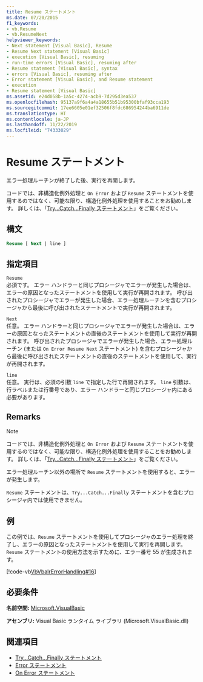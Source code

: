 ```yaml
---
title: Resume ステートメント
ms.date: 07/20/2015
f1_keywords:
- vb.Resume
- vb.ResumeNext
helpviewer_keywords:
- Next statement [Visual Basic], Resume
- Resume Next statement [Visual Basic]
- execution [Visual Basic], resuming
- run-time errors [Visual Basic], resuming after
- Resume statement [Visual Basic], syntax
- errors [Visual Basic], resuming after
- Error statement [Visual Basic], and Resume statement
- execution
- Resume statement [Visual Basic]
ms.assetid: e24d058b-1a5c-4274-acb9-7d295d3ea537
ms.openlocfilehash: 95137a9f6a4a4a18655b51b95300bfaf93cca193
ms.sourcegitcommit: 17ee6605e01ef32506f8fdc686954244ba6911de
ms.translationtype: HT
ms.contentlocale: ja-JP
ms.lasthandoff: 11/22/2019
ms.locfileid: "74333029"
---
```

# <a name="resume-statement"></a>Resume ステートメント
エラー処理ルーチンが終了した後、実行を再開します。  
  
 コードでは、非構造化例外処理と `On Error` および `Resume` ステートメントを使用するのではなく、可能な限り、構造化例外処理を使用することをお勧めします。 詳しくは、「[Try...Catch...Finally ステートメント](../../../visual-basic/language-reference/statements/try-catch-finally-statement.md)」をご覧ください。  
  
## <a name="syntax"></a>構文  
  
```vb  
Resume [ Next | line ]  
```  
  
## <a name="parts"></a>指定項目  
 `Resume`  
 必須です。 エラー ハンドラーと同じプロシージャでエラーが発生した場合は、エラーの原因となったステートメントを使用して実行が再開されます。 呼び出されたプロシージャでエラーが発生した場合、エラー処理ルーチンを含むプロシージャから最後に呼び出されたステートメントで実行が再開されます。  
  
 `Next`  
 任意。 エラー ハンドラーと同じプロシージャでエラーが発生した場合は、エラーの原因となったステートメントの直後のステートメントを使用して実行が再開されます。 呼び出されたプロシージャでエラーが発生した場合、エラー処理ルーチン (または `On Error Resume Next` ステートメント) を含むプロシージャから最後に呼び出されたステートメントの直後のステートメントを使用して、実行が再開されます。  
  
 `line`  
 任意。 実行は、必須の引数 `line` で指定した行で再開されます。 `line` 引数は、行ラベルまたは行番号であり、エラー ハンドラーと同じプロシージャ内にある必要があります。  
  
## <a name="remarks"></a>Remarks  
  
> [!NOTE]
> コードでは、非構造化例外処理と `On Error` および `Resume` ステートメントを使用するのではなく、可能な限り、構造化例外処理を使用することをお勧めします。 詳しくは、「[Try...Catch...Finally ステートメント](../../../visual-basic/language-reference/statements/try-catch-finally-statement.md)」をご覧ください。  
  
 エラー処理ルーチン以外の場所で `Resume` ステートメントを使用すると、エラーが発生します。  
  
 `Resume` ステートメントは、`Try...Catch...Finally` ステートメントを含むプロシージャ内では使用できません。  
  
## <a name="example"></a>例  
 この例では、`Resume` ステートメントを使用してプロシージャのエラー処理を終了し、エラーの原因となったステートメントを使用して実行を再開します。 `Resume` ステートメントの使用方法を示すために、エラー番号 55 が生成されます。  
  
 [!code-vb[VbVbalrErrorHandling#16](~/samples/snippets/visualbasic/VS_Snippets_VBCSharp/VbVbalrErrorHandling/VB/Class1.vb#16)]  
  
## <a name="requirements"></a>必要条件  
 **名前空間:** [Microsoft.VisualBasic](../../../visual-basic/language-reference/runtime-library-members.md)  
  
 **アセンブリ:** Visual Basic ランタイム ライブラリ (Microsoft.VisualBasic.dll)  
  
## <a name="see-also"></a>関連項目

- [Try...Catch...Finally ステートメント](../../../visual-basic/language-reference/statements/try-catch-finally-statement.md)
- [Error ステートメント](../../../visual-basic/language-reference/statements/error-statement.md)
- [On Error ステートメント](../../../visual-basic/language-reference/statements/on-error-statement.md)
